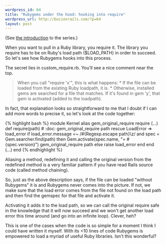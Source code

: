 ```yaml
--- 
wordpress_id: 64
title: "Rubygems under the hood: hooking into require"
wordpress_url: http://bucionrails.com/?p=64
layout: post
---
```

(See <a href="http://bucionrails.com/2009/10/20/rubygems-under-the-hood-introduction/">the introduction</a> to the series.)

When you want to pull in a Ruby library, you require it. The library you require has to be on Ruby's load path ($LOAD_PATH) in order to succeed. So let's see how Rubygems hooks into this process. 

The secret lies in custom_require.rb. You'll see a nice comment near the top.

<blockquote>
When you call "require 'x'", this is what happens:
  * If the file can be loaded from the existing Ruby loadpath, it is.
  * Otherwise, installed gems are searched for a file that matches.
If it's found in gem 'y', that gem is activated (added to the loadpath).
</blockquote>

In fact, that explanation looks so straightforward to me that I doubt if I can add more words to precise it, so let's look at the code together:

{% highlight bash %}
module Kernel
  alias gem_original_require require
  (...)
  def require(path) # :doc:
    gem_original_require path
  rescue LoadError => load_error
    if load_error.message =~ /#{Regexp.escape path}\z/ and
       spec = Gem.searcher.find(path) then
      Gem.activate(spec.name, "= #{spec.version}")
      gem_original_require path
    else
      raise load_error
    end
  end
(...)
end
{% endhighlight %}

Aliasing a method, redefining it and calling the original version from the redefined method is a very familiar pattern if you have read Rails source code (called method chaining). 

So, just as the above description says, if the file can be loaded "without Rubygems" it is and Rubygems never comes into the picture. If not, we make sure that the load error comes from the file not found on the load path and then find the gemspec for that file and activate it. 

Activating it adds it to the load path, so we can call the original require safe in the knowledge that it will now succeed and we won't get another load error this time around (and go into an infinite loop). Clever, heh?

This is one of the cases when the code is so simple for a moment I think I could have written it myself. With its &lt;10 lines of code Rubygems is empowered to load a myriad of useful Ruby libraries. Isn't this wonderful?
